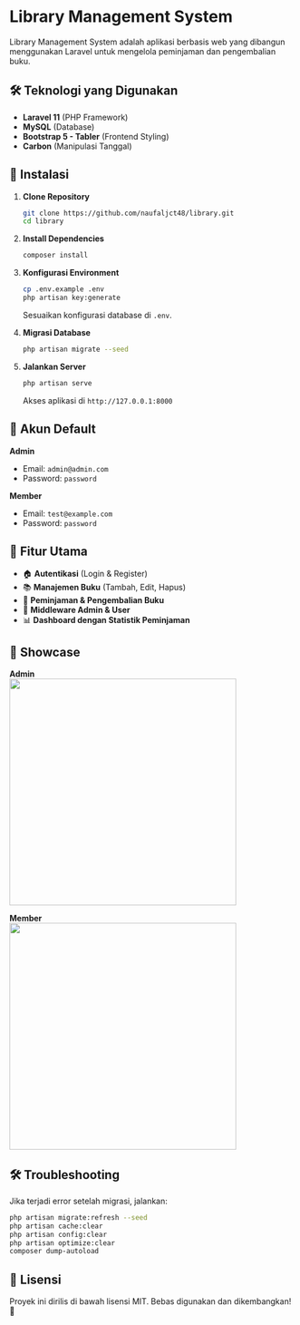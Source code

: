 # Library Management System

Library Management System adalah aplikasi berbasis web yang dibangun menggunakan Laravel untuk mengelola peminjaman dan pengembalian buku.

## 🛠️ Teknologi yang Digunakan

-   **Laravel 11** (PHP Framework)
-   **MySQL** (Database)
-   **Bootstrap 5 - Tabler** (Frontend Styling)
-   **Carbon** (Manipulasi Tanggal)

## 🚀 Instalasi

1. **Clone Repository**
    ```sh
    git clone https://github.com/naufaljct48/library.git
    cd library
    ```
2. **Install Dependencies**
    ```sh
    composer install
    ```
3. **Konfigurasi Environment**

    ```sh
    cp .env.example .env
    php artisan key:generate
    ```

    Sesuaikan konfigurasi database di `.env`.

4. **Migrasi Database**

    ```sh
    php artisan migrate --seed
    ```

5. **Jalankan Server**
    ```sh
    php artisan serve
    ```
    Akses aplikasi di `http://127.0.0.1:8000`

## 🔑 Akun Default

**Admin**

-   Email: `admin@admin.com`
-   Password: `password`

**Member**

-   Email: `test@example.com`
-   Password: `password`

## 📌 Fitur Utama

-   🏠 **Autentikasi** (Login & Register)
-   📚 **Manajemen Buku** (Tambah, Edit, Hapus)
-   🔄 **Peminjaman & Pengembalian Buku**
-   🛑 **Middleware Admin & User**
-   📊 **Dashboard dengan Statistik Peminjaman**

## 📸 Showcase  
**Admin**  
<img src="https://github.com/user-attachments/assets/12335e52-5489-4ee9-9391-65ac8a2fbb3d" width="400">  

**Member**  
<img src="https://github.com/user-attachments/assets/a3afa71c-1cdd-40cd-8de6-8e95e02cf171" width="400">  

## 🛠️ Troubleshooting

Jika terjadi error setelah migrasi, jalankan:

```sh
php artisan migrate:refresh --seed
php artisan cache:clear
php artisan config:clear
php artisan optimize:clear
composer dump-autoload
```

## 📜 Lisensi

Proyek ini dirilis di bawah lisensi MIT. Bebas digunakan dan dikembangkan! 🎉
